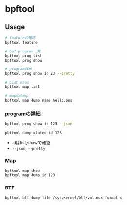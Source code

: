 # bpftool

## Usage

```sh
# featureの確認
bpftool feature

# bpf program一覧
bpftool prog list
bpftool prog show

# program詳細
bpftool prog show id 23 --pretty

# List maps
bpftool map list

# mapのdump
bpftool map dump name hello.bss
```


### programの詳細

```sh
bpftool prog show id 123 --json

pbftool dump xlated id 123
```
* idはlist,showで確認
* `--json`, `--pretty`


### Map

```sh
bpftool map show
bpftool map dump id 123
```

### BTF

```sh
bpftool btf dump file /sys/kernel/btf/vmlinux format c
```
